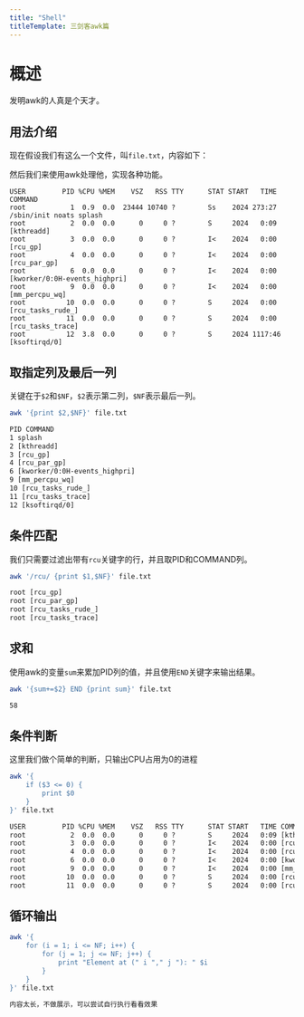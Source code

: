 ```yaml
---
title: "Shell"
titleTemplate: 三剑客awk篇
---
```


# 概述

发明awk的人真是个天才。


## 用法介绍


现在假设我们有这么一个文件，叫`file.txt`，内容如下：

然后我们来使用awk处理他，实现各种功能。

```
USER         PID %CPU %MEM    VSZ   RSS TTY      STAT START   TIME COMMAND
root           1  0.9  0.0  23444 10740 ?        Ss    2024 273:27 /sbin/init noats splash
root           2  0.0  0.0      0     0 ?        S     2024   0:09 [kthreadd]
root           3  0.0  0.0      0     0 ?        I<    2024   0:00 [rcu_gp]
root           4  0.0  0.0      0     0 ?        I<    2024   0:00 [rcu_par_gp]
root           6  0.0  0.0      0     0 ?        I<    2024   0:00 [kworker/0:0H-events_highpri]
root           9  0.0  0.0      0     0 ?        I<    2024   0:00 [mm_percpu_wq]
root          10  0.0  0.0      0     0 ?        S     2024   0:00 [rcu_tasks_rude_]
root          11  0.0  0.0      0     0 ?        S     2024   0:00 [rcu_tasks_trace]
root          12  3.8  0.0      0     0 ?        S     2024 1117:46 [ksoftirqd/0]
```


## 取指定列及最后一列

关键在于`$2`和`$NF`，`$2`表示第二列，`$NF`表示最后一列。

```bash
awk '{print $2,$NF}' file.txt
```

```txt
PID COMMAND
1 splash
2 [kthreadd]
3 [rcu_gp]
4 [rcu_par_gp]
6 [kworker/0:0H-events_highpri]
9 [mm_percpu_wq]
10 [rcu_tasks_rude_]
11 [rcu_tasks_trace]
12 [ksoftirqd/0]
```

## 条件匹配

我们只需要过滤出带有`rcu`关键字的行，并且取PID和COMMAND列。

```bash
awk '/rcu/ {print $1,$NF}' file.txt
```
```txt
root [rcu_gp]
root [rcu_par_gp]
root [rcu_tasks_rude_]
root [rcu_tasks_trace]
```


## 求和

使用awk的变量`sum`来累加PID列的值，并且使用`END`关键字来输出结果。

```bash
awk '{sum+=$2} END {print sum}' file.txt
```
```txt
58
```


## 条件判断

这里我们做个简单的判断，只输出CPU占用为0的进程

```bash
awk '{ 
    if ($3 <= 0) { 
        print $0
    } 
}' file.txt
```

```txt
USER         PID %CPU %MEM    VSZ   RSS TTY      STAT START   TIME COMMAND
root           2  0.0  0.0      0     0 ?        S     2024   0:09 [kthreadd]
root           3  0.0  0.0      0     0 ?        I<    2024   0:00 [rcu_gp]
root           4  0.0  0.0      0     0 ?        I<    2024   0:00 [rcu_par_gp]
root           6  0.0  0.0      0     0 ?        I<    2024   0:00 [kworker/0:0H-events_highpri]
root           9  0.0  0.0      0     0 ?        I<    2024   0:00 [mm_percpu_wq]
root          10  0.0  0.0      0     0 ?        S     2024   0:00 [rcu_tasks_rude_]
root          11  0.0  0.0      0     0 ?        S     2024   0:00 [rcu_tasks_trace]
```


## 循环输出

```bash
awk '{
    for (i = 1; i <= NF; i++) {
        for (j = 1; j <= NF; j++) {
            print "Element at (" i "," j "): " $i
        }
    }
}' file.txt
```

```txt
内容太长，不做展示，可以尝试自行执行看看效果
```
